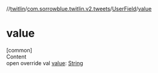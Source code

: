 //[twitlin](../../index.md)/[com.sorrowblue.twitlin.v2.tweets](../index.md)/[UserField](index.md)/[value](value.md)



# value  
[common]  
Content  
open override val [value](value.md): [String](https://kotlinlang.org/api/latest/jvm/stdlib/kotlin/-string/index.html)  



